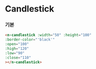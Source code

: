 # Candlestick

### 기본

```html
<n-candlestick :width="50" :height="100"
:border-color="'black'"
:open="100"
:high="120"
:low="90"
:close="110"
></n-candlestick>
```
